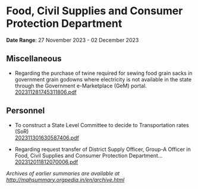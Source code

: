 # Food, Civil Supplies and Consumer Protection Department

**Date Range**: 27 November 2023 - 02 December 2023


## Miscellaneous
- Regarding the purchase of twine required for sewing food grain sacks in government grain godowns where electricity is not available in the state through the Government e-Marketplace (GeM) portal.\
  [202311281745311806.pdf](https://gr.maharashtra.gov.in/Site/Upload/Government%20Resolutions/English/202311281745311806.pdf)

## Personnel
- To construct a State Level Committee to decide to Transportation rates (SoR)\
  [202311301630587406.pdf](https://gr.maharashtra.gov.in/Site/Upload/Government%20Resolutions/English/202311301630587406.pdf)

- Regarding request transfer of District Supply Officer, Group-A Officer in Food, Civil Supplies and Consumer Protection Department...\
  [202312011812070006.pdf](https://gr.maharashtra.gov.in/Site/Upload/Government%20Resolutions/English/202312011812070006.pdf)


*Archives of earlier summaries are available at http://mahsummary.orgpedia.in/en/archive.html*